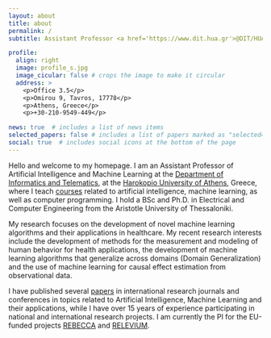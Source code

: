 ```yaml
---
layout: about
title: about
permalink: /
subtitle: Assistant Professor <a href='https://www.dit.hua.gr'>@DIT/HUA</a>

profile:
  align: right
  image: profile_s.jpg
  image_cicular: false # crops the image to make it circular
  address: >
    <p>Office 3.5</p>
    <p>Omirou 9, Tavros, 17778</p>
    <p>Athens, Greece</p>
    <p>+30-210-9549-449</p>

news: true  # includes a list of news items
selected_papers: false # includes a list of papers marked as "selected={true}"
social: true  # includes social icons at the bottom of the page
---
```


Hello and welcome to my homepage. I am an Assistant Professor of Artificial Intelligence and Machine Learning at the [Department of Informatics and Telematics](https://www.dit.hua.gr), at the [Harokopio University of Athens](https://www.hua.gr), Greece, where I teach [courses](/courses) related to artificial intelligence, machine learning, as well as computer programming. I hold a BSc and Ph.D. in Electrical and Computer Engineering from the Aristotle University of Thessaloniki. 

My research focuses on the development of novel machine learning algorithms and their applications in healthcare. My recent research interests include the development of methods for the measurement and modeling of human behavior for health applications, the development of machine learning algorithms that generalize across domains (Domain Generalization) and the use of machine learning for causal effect estimation from observational data.

I have published several [papers](/publications) in international research journals and conferences in topics related to Artificial Intelligence, Machine Learning and their applications, while I have over 15 years of experience participating in national and international research projects. I am currently the PI for the EU-funded projects [REBECCA](https://rebeccaproject.eu/) and [RELEVIUM](https://www.releviumproject.eu/).


<!-- methods that can handle bias, are robust to distribution shifts and to label noise, can be  -->

<!-- improved machine learning algorithms that can handle bias -->

<!-- facilitate their adoption in performance-critical application areas, such as healthcare. Desirable attributes include the ,    make  on machine learning algorithms to address problems in heathcare.  -->
<!--  -->

<!-- His current research is focused on developing innovative machine learning algorithms to address problems in healthcare. He is also interested in developing machine learning algorithms that generalize well under data distribution shifts, on methods for ha bias in the data, as well as on  -->


<!-- improving the generalization and explainabi -->

<!-- He has published over 70 papers in international research journals and conferences in topics related to Artificial Intelligence, Machine Learning and their applications, as well as over 15 years of experience participating in international research projects. He is currently the PI of project REBECCA, aiming at the use of multiple sources of real-world data for improving research on the quality of life of breast cancer patients.  -->


<!-- His recent research interests include the development of methods for the automated measurement and modeling of human behavior with applications in health and energy efficiency, machine learning methods for training with few and/or noisy samples, as well as methods for continual learning in artificial intelligence applications.  -->

<!-- His current research is focused on addressing issues related to the generalization and explainabili the development of novel machine learning algorithms and their application in healthcare. I have published several papers in international scientific journals and conferences -->

<!-- These include algorithms that generalize well under distribution shifts, that are robust to the presence of label noise,  -->

<!-- My current research involves the development of novel machine learning algorithms that generalize well under distribution shifts, are able to continuously learn from non identically distributed data, and   -->

<!-- Write your biography here. Tell the world about yourself. Link to your favorite [subreddit](http://reddit.com). You can put a picture in, too. The code is already in, just name your picture `prof_pic.jpg` and put it in the `img/` folder. -->

<!-- Put your address / P.O. box / other info right below your picture. You can also disable any these elements by editing `profile` property of the YAML header of your `_pages/about.md`. Edit `_bibliography/papers.bib` and Jekyll will render your [publications page](/al-folio/publications/) automatically. -->

<!-- Link to your social media connections, too. This theme is set up to use [Font Awesome icons](http://fortawesome.github.io/Font-Awesome/) and [Academicons](https://jpswalsh.github.io/academicons/), like the ones below. Add your Facebook, Twitter, LinkedIn, Google Scholar, or just disable all of them. -->
